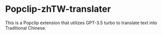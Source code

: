 # Popclip-zhTW-translater
This is a Popclip extension that utilizes GPT-3.5 turbo to translate text into Traditional Chinese.
